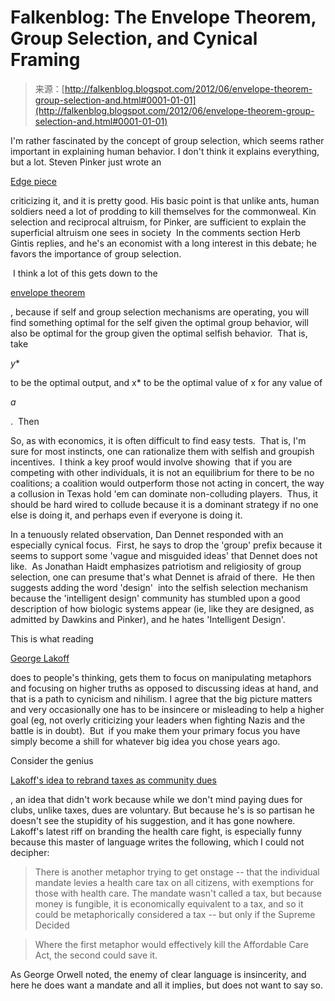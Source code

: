 <!--yml
category: 未分类
date: 2024-05-12 20:26:53
-->

# Falkenblog: The Envelope Theorem, Group Selection, and Cynical Framing

> 来源：[http://falkenblog.blogspot.com/2012/06/envelope-theorem-group-selection-and.html#0001-01-01](http://falkenblog.blogspot.com/2012/06/envelope-theorem-group-selection-and.html#0001-01-01)

I'm rather fascinated by the concept of group selection, which seems rather important in explaining human behavior. I don't think it explains everything, but a lot. Steven Pinker just wrote an

[Edge piece](http://edge.org/conversation/the-false-allure-of-group-selection)

criticizing it, and it is pretty good. His basic point is that unlike ants, human soldiers need a lot of prodding to kill themselves for the commonweal. Kin selection and reciprocal altruism, for Pinker, are sufficient to explain the superficial altruism one sees in society  In the comments section Herb Gintis replies, and he's an economist with a long interest in this debate; he favors the importance of group selection.

 I think a lot of this gets down to the

[envelope theorem](http://en.wikipedia.org/wiki/Envelope_theorem)

, because if self and group selection mechanisms are operating, you will find something optimal for the self given the optimal group behavior, will also be optimal for the group given the optimal selfish behavior.  That is, take

*y**

to be the optimal output, and x* to be the optimal value of x for any value of

*a*

.  Then

So, as with economics, it is often difficult to find easy tests.  That is, I'm sure for most instincts, one can rationalize them with selfish and groupish incentives.  I think a key proof would involve showing  that if you are competing with other individuals, it is not an equilibrium for there to be no coalitions; a coalition would outperform those not acting in concert, the way a collusion in Texas hold 'em can dominate non-colluding players.  Thus, it should be hard wired to collude because it is a dominant strategy if no one else is doing it, and perhaps even if everyone is doing it.  

In a tenuously related observation, Dan Dennet responded with an especially cynical focus.  First, he says to drop the 'group' prefix because it seems to support some 'vague and misguided ideas' that Dennet does not like.  As Jonathan Haidt emphasizes patriotism and religiosity of group selection, one can presume that's what Dennet is afraid of there.  He then suggests adding the word 'design'  into the selfish selection mechanism because the 'intelligent design' community has stumbled upon a good description of how biologic systems appear (ie, like they are designed, as admitted by Dawkins and Pinker), and he hates 'Intelligent Design'.

This is what reading

[George Lakoff](http://en.wikipedia.org/wiki/George_Lakoff)

does to people's thinking, gets them to focus on manipulating metaphors and focusing on higher truths as opposed to discussing ideas at hand, and that is a path to cynicism and nihilism. I agree that the big picture matters and very occasionally one has to be insincere or misleading to help a higher goal (eg, not overly criticizing your leaders when fighting Nazis and the battle is in doubt).  But  if you make them your primary focus you have simply become a shill for whatever big idea you chose years ago.

Consider the genius

[Lakoff's idea to rebrand taxes as community dues](http://www.governmentisgood.com/articles.php?aid=17)

, an idea that didn't work because while we don't mind paying dues for clubs, unlike taxes, dues are voluntary. But because he's is so partisan he doesn't see the stupidity of his suggestion, and it has gone nowhere. Lakoff's latest riff on branding the health care fight, is especially funny because this master of language writes the following, which I could not decipher:

> There is another metaphor trying to get onstage -- that the individual mandate levies a health care tax on all citizens, with exemptions for those with health care. The mandate wasn't called a tax, but because money is fungible, it is economically equivalent to a tax, and so it could be metaphorically considered a tax -- but only if the Supreme Decided

> Where the first metaphor would effectively kill the Affordable Care Act, the second could save it.

As George Orwell noted, the enemy of clear language is insincerity, and here he does want a mandate and all it implies, but does not want to say so.